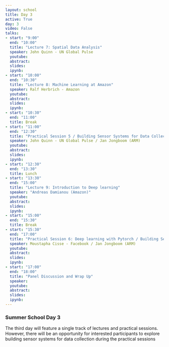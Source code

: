 ```yaml
---
layout: school
title: Day 3
active: True
day: 3
video: False
talks:
- start: "9:00"
  end: "10:00"
  title: "Lecture 7: Spatial Data Analysis"
  speaker: John Quinn - UN Global Pulse
  youtube:
  abstract:
  slides:
  ipynb:
- start: "10:00"
  end: "10:30"
  title: "Lecture 8: Machine Learning at Amazon"
  speaker: Ralf Herbrich - Amazon
  youtube:
  abstract:
  slides:
  ipynb:
- start: "10:30"
  end: "11:00"
  title: Break
- start: "11:00"
  end: "12:30"
  title: "Practical Session 5 / Building Sensor Systems for Data Collection"
  speaker: John Quinn - UN Global Pulse / Jan Jongboom (ARM)
  youtube:
  abstract:
  slides:
  ipynb:
- start: "12:30"
  end: "13:30"
  title: Lunch
- start: "13:30"
  end: "15:00"
  title: "Lecture 9: Introduction to Deep learning"
  speaker: "Andreas Damianou (Amazon)" 
  youtube:
  abstract:
  slides:
  ipynb:
- start: "15:00"
  end: "15:30"
  title: Break
- start: "15:30"
  end: "17:00"
  title: "Practical Session 6: Deep learning with Pytorch / Building Sensor Systems for Data Collection"
  speaker: Moustapha Cisse - Facebook / Jan Jongboom (ARM)
  youtube:
  abstract:
  slides:
  ipynb:
- start: "17:00"
  end: "18:00"
  title: "Panel Discussion and Wrap Up"
  speaker: 
  youtube:
  abstract:
  slides:
  ipynb:
---
```


<h3> Summer School Day 3 </h3>

<p>The third day will feature a single track of lectures and practical sessions. However, there will be an opportunity for interested participants to explore building sensor systems for data collection during the practical sessions</p>
